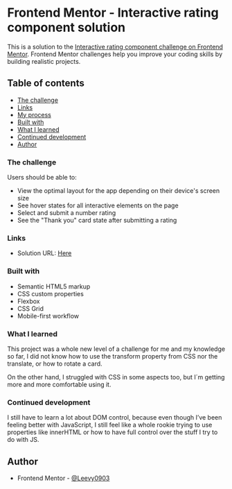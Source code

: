 ﻿# Frontend Mentor - Interactive rating component solution

This is a solution to the [Interactive rating component challenge on Frontend Mentor](https://www.frontendmentor.io/challenges/interactive-rating-component-koxpeBUmI). Frontend Mentor challenges help you improve your coding skills by building realistic projects. 

## Table of contents

  - [The challenge](#the-challenge)
  - [Links](#links)
  - [My process](#my-process)
  - [Built with](#built-with)
  - [What I learned](#what-i-learned)
  - [Continued development](#continued-development)
  - [Author](#author)




### The challenge

Users should be able to:

- View the optimal layout for the app depending on their device's screen size
- See hover states for all interactive elements on the page
- Select and submit a number rating
- See the "Thank you" card state after submitting a rating


### Links

- Solution URL: [Here]( https://luc0903.github.io/Interactive-Card/)


### Built with

- Semantic HTML5 markup
- CSS custom properties
- Flexbox
- CSS Grid
- Mobile-first workflow


### What I learned


This project was a whole new level of a challenge for me and my knowledge so far, I did not know how to use the transform property from CSS nor the translate, or how to rotate a card. 

On the other hand, I struggled with CSS in some aspects too, but I´m getting more and more comfortable using it.


### Continued development

I still have to learn a lot about DOM control, because even though I’ve been feeling better with JavaScript, I still feel like a whole rookie trying to use properties like innerHTML or how to have full control over the stuff I try to do with JS.
 


## Author

- Frontend Mentor - [@Leevy0903](https://www.frontendmentor.io/profile/Leevy0903)



